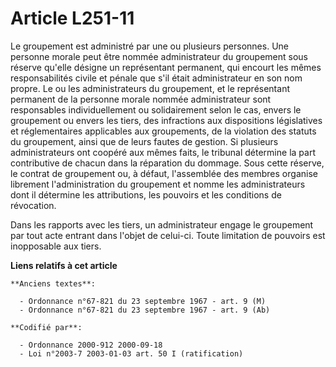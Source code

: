 # Article L251-11

Le groupement est administré par une ou plusieurs personnes. Une personne morale peut être nommée administrateur du
groupement sous réserve qu'elle désigne un représentant permanent, qui encourt les mêmes responsabilités civile et pénale que
s'il était administrateur en son nom propre. Le ou les administrateurs du groupement, et le représentant permanent de la
personne morale nommée administrateur sont responsables individuellement ou solidairement selon le cas, envers le groupement
ou envers les tiers, des infractions aux dispositions législatives et réglementaires applicables aux groupements, de la
violation des statuts du groupement, ainsi que de leurs fautes de gestion. Si plusieurs administrateurs ont coopéré aux mêmes
faits, le tribunal détermine la part contributive de chacun dans la réparation du dommage. Sous cette réserve, le contrat de
groupement ou, à défaut, l'assemblée des membres organise librement l'administration du groupement et nomme les
administrateurs dont il détermine les attributions, les pouvoirs et les conditions de révocation.

Dans les rapports avec les tiers, un administrateur engage le groupement par tout acte entrant dans l'objet de celui-ci.
Toute limitation de pouvoirs est inopposable aux tiers.

**Liens relatifs à cet article**

	**Anciens textes**:

	  - Ordonnance n°67-821 du 23 septembre 1967 - art. 9 (M)
	  - Ordonnance n°67-821 du 23 septembre 1967 - art. 9 (Ab)

	**Codifié par**:

	  - Ordonnance 2000-912 2000-09-18
	  - Loi n°2003-7 2003-01-03 art. 50 I (ratification)
